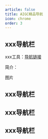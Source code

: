 ```yaml
---
article: false
title: AIGC精品导航
icon: chrome
order: 3
---
```




## xxx导航栏

xxx工具：[导航链接](https://www.baidu.com/)

简介：

图片

## xxx导航栏



## xxx导航栏



## xxx导航栏

